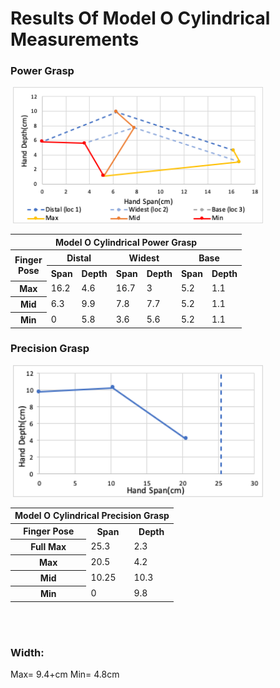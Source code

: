 # Results Of Model O Cylindrical Measurements

### Power Grasp
<image>
<img src="Images/ModelO_ConfA_Power_ChartV2.png" width="400">
</image>
<table>
    <thead>
        <tr>
            <th colspan=7> Model O Cylindrical Power Grasp </th>
        </tr>
    </thead>
    <tbody>
        <tr>
            <th rowspan=2> Finger <br> Pose</th>
            <th colspan=2> Distal </th>
            <th colspan=2> Widest </th>
            <th colspan=2> Base </th>
        </tr>
        <tr>    
            <th colspan=1> Span </th>
            <th colspan=1>Depth</th>
            <th colspan=1> Span </th>
            <th colspan=1>Depth</th>
            <th colspan=1> Span </th>
            <th colspan=1>Depth</th>
        </tr>
        <tr>
            <th colspan=1> Max </th>
            <td colspan=1> 16.2 </td>
            <td colspan=1> 4.6 </td>
            <td colspan=1> 16.7 </td>
            <td colspan=1> 3 </td>
            <td colspan=1> 5.2 </td>
            <td colspan=1> 1.1 </td>
        </tr>
        <tr>
            <th colspan=1> Mid </th>
            <td colspan=1> 6.3 </td>
            <td colspan=1> 9.9 </td>
            <td colspan=1> 7.8 </td>
            <td colspan=1> 7.7 </td>
            <td colspan=1> 5.2 </td>
            <td colspan=1> 1.1 </td>
        </tr>
        <tr>
            <th colspan=1> Min </th>
            <td colspan=1> 0 </td>
            <td colspan=1> 5.8 </td>
            <td colspan=1> 3.6 </td>
            <td colspan=1> 5.6 </td>
            <td colspan=1> 5.2 </td>
            <td colspan=1> 1.1 </td>
        </tr>
    </tbody>
</table>


### Precision Grasp

<image>
<img src="Images/ModelO_ConfA_Precision_ChartV2.png" width="400">
</image>

<table>
    <thead>
        <tr>
            <th colspan=7> Model O Cylindrical Precision Grasp </th>
        </tr>
    </thead>
    <tbody>
        <tr>           
            <th colspan=1> Finger Pose </th>
            <th colspan=1> Span </th>
            <th colspan=1>Depth</th>
        </tr>
        <tr>
            <th colspan=1> Full Max </th>
            <td colspan=1> 25.3 </td>
            <td colspan=1> 2.3 </td>
        </tr>
        <tr>
            <th colspan=1> Max </th>
            <td colspan=1> 20.5 </td>
            <td colspan=1> 4.2 </td>
        </tr>
        <tr>
            <th colspan=1> Mid </th>
            <td colspan=1> 10.25 </td>
            <td colspan=1> 10.3 </td>
        </tr>
        <tr>
            <th colspan=1> Min </th>
            <td colspan=1> 0 </td>
            <td colspan=1> 9.8 </td>
        </tr>
    </tbody>
</table>
<br>
<br>

### Width:
Max= 9.4+cm Min= 4.8cm
